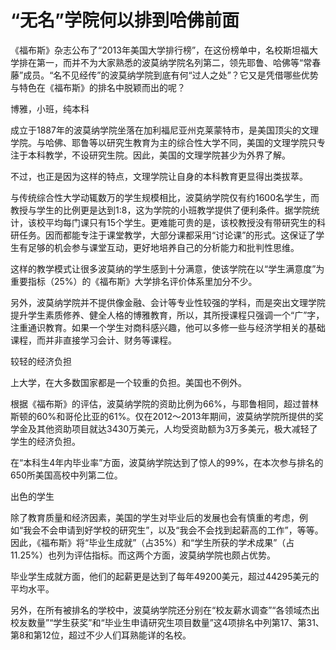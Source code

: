 # “无名”学院何以排到哈佛前面

《福布斯》杂志公布了“2013年美国大学排行榜”，在这份榜单中，名校斯坦福大学排在第一，而并不为大家熟悉的波莫纳学院名列第二，领先耶鲁、哈佛等“常春藤”成员。“名不见经传”的波莫纳学院到底有何“过人之处”？它又是凭借哪些优势与特色在《福布斯》的排名中脱颖而出的呢？ 

博雅，小班，纯本科 

成立于1887年的波莫纳学院坐落在加利福尼亚州克莱蒙特市，是美国顶尖的文理学院。与哈佛、耶鲁等以研究生教育为主的综合性大学不同，美国的文理学院只专注于本科教学，不设研究生院。因此，美国的文理学院甚少为外界了解。 

不过，也正是因为这样的特点，文理学院让自身的本科教育更显得出类拔萃。 

与传统综合性大学动辄数万的学生规模相比，波莫纳学院仅有约1600名学生，而教授与学生的比例更是达到1∶8，这为学院的小班教学提供了便利条件。据学院统计，该校平均每门课只有15个学生。更难能可贵的是，该校教授没有带研究生的科研任务。因而都能专注于课堂教学，大部分课都采用“讨论课”的形式。这保证了学生有足够的机会参与课堂互动，更好地培养自己的分析能力和批判性思维。 

这样的教学模式让很多波莫纳的学生感到十分满意，使该学院在以“学生满意度”为重要指标（25%）的《福布斯》大学排名评价体系里加分不少。 

另外，波莫纳学院并不提供像金融、会计等专业性较强的学科，而是突出文理学院提升学生素质修养、健全人格的博雅教育，所以，其所授课程只强调一个“广”字，注重通识教育。如果一个学生对商科感兴趣，他可以多修一些与经济学相关的基础课程，而并非直接学习会计、财务等课程。 

较轻的经济负担 

上大学，在大多数国家都是一个较重的负担。美国也不例外。 

根据《福布斯》的评估，波莫纳学院的资助比例为66%，与耶鲁相同，超过普林斯顿的60%和哥伦比亚的61%。仅在2012～2013年期间，波莫纳学院所提供的奖学金及其他资助项目就达3430万美元，人均受资助额为3万多美元，极大减轻了学生的经济负担。 

在“本科生4年内毕业率”方面，波莫纳学院达到了惊人的99%，在本次参与排名的650所美国高校中列第二位。 

出色的学生 

除了教育质量和经济因素，美国的学生对毕业后的发展也会有慎重的考虑，例如“我会不会申请到好学校的研究生”，以及“我会不会找到起薪高的工作”，等等。因此，《福布斯》将“毕业生成就”（占35%）和“学生所获的学术成果”（占11.25%）也列为评估指标。而这两个方面，波莫纳学院也颇占优势。 

毕业学生成就方面，他们的起薪更是达到了每年49200美元，超过44295美元的平均水平。 

另外，在所有被排名的学校中，波莫纳学院还分别在“校友薪水调查”“各领域杰出校友数量”“学生获奖”和“毕业生申请研究生项目数量”这4项排名中列第17、第31、第8和第12位，超过不少人们耳熟能详的名校。